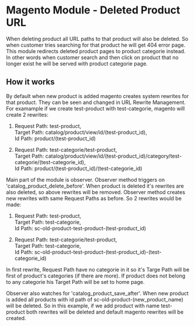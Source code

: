 # Magento Module - Deleted Product URL

When deleting product all URL paths to that product will also be deleted. So when customer tries searching for that product he will get 404 error page. This module redirects deleted product pages to product categorie instead. In other words when customer search and then click on product that no longer exist he will be served with product categorie page.

## How it works

By default when new product is added magento creates system rewrites for that product. They can be seen and changed in URL Rewrite Management. For examample if we create test-product with test-categorie, magento will create 2 rewrites:

1. 	Request Path: test-product, <br/>
	Target Path: catalog/product/view/id/(test-product_id), <br/>
	Id Path: product/(test-product_id)

2. 	Request Path: test-categorie/test-product, <br/>
	Target Path: catalog/product/view/id/(test-product_id)/category/test-categorie/(test-categorie_id), <br/>
	Id Path: product/(test-product_id)/(test-categorie_id)

Main part of the module is observer. Observer method triggers on 'catalog_product_delete_before'. When product is deleted it's rewrites are also deleted, so above rewrites will be removed. Observer method creates new rewrites with same Request Paths as before. So 2 rewrites would be made:

1. 	Request Path: test-product, <br/>
	Target Path: test-categorie, <br/>
	Id Path: sc-old-product-test-product-(test-product_id)

2. 	Request Path: test-categorie/test-product, <br/>
	Target Path: test-categorie, <br/>
	Id Path: sc-old-product-test-product-(test-product_id)-(test-categorie_id)

In first rewrite, Request Path have no categorie in it so it's Targe Path will be first of product's categories (if there are more).
If product does not belong to any categorie his Target Path will be set to home page.

Observer also watches for 'catalog_product_save_after'. When new product is added all products with id path of sc-old-product-(new_product_name) will be deleted. So in this example, if we add product with name test-product both rewrites will be deleted and default magento rewrites will be created.